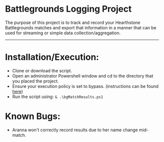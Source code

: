 ﻿# Battlegrounds Logging Project

The purpose of this project is to track and record your Hearthstone Battlegrounds matches and export that information in a manner that can be used for streaming or simple data collection/aggregation.

------
# Installation/Execution:
- Clone or download the script.
- Open an administrator Powershell window and cd to the directory that you placed the project.
- Ensure your execution policy is set to bypass. (instructions can be found [here](https://riptutorial.com/powershell/example/20107/bypassing-execution-policy-for-a-single-script))
- Run the script using: ```& .\bgMatchResults.ps1```

# Known Bugs:

- Aranna won't correctly record results due to her name change mid-match.

